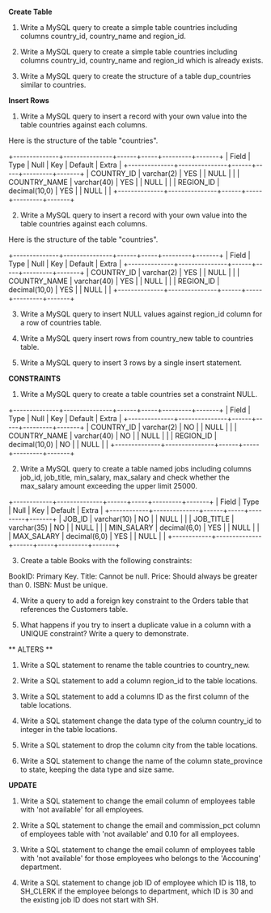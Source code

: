 **Create Table**

1. Write a  MySQL query to create a simple table countries including columns country_id, country_name and region_id.

2. Write a MySQL query to create a simple table countries including columns country_id, country_name and region_id which is already exists.

3. Write a MySQL query to create the structure of a table dup_countries similar to countries.

**Insert Rows**

1. Write a  MySQL query to insert a record with your own value into the table countries against each columns.

Here is the structure of the table "countries".

+--------------+---------------+------+-----+---------+-------+
| Field        | Type          | Null | Key | Default | Extra |
+--------------+---------------+------+-----+---------+-------+
| COUNTRY_ID   | varchar(2)    | YES  |     | NULL    |       |
| COUNTRY_NAME | varchar(40)   | YES  |     | NULL    |       |
| REGION_ID    | decimal(10,0) | YES  |     | NULL    |       |
+--------------+---------------+------+-----+---------+-------+	

2. Write a  MySQL query to insert a record with your own value into the table countries against each columns.

Here is the structure of the table "countries".

+--------------+---------------+------+-----+---------+-------+
| Field        | Type          | Null | Key | Default | Extra |
+--------------+---------------+------+-----+---------+-------+
| COUNTRY_ID   | varchar(2)    | YES  |     | NULL    |       |
| COUNTRY_NAME | varchar(40)   | YES  |     | NULL    |       |
| REGION_ID    | decimal(10,0) | YES  |     | NULL    |       |
+--------------+---------------+------+-----+---------+-------+	

3. Write a MySQL query to insert NULL values against region_id column for a row of countries table.

4. Write a MySQL query insert rows from country_new table to countries table.

5. Write a MySQL query to insert 3 rows by a single insert statement.

**CONSTRAINTS**

1. Write a MySQL query to create a table countries set a constraint NULL.

+--------------+---------------+------+-----+---------+-------+
| Field        | Type          | Null | Key | Default | Extra |
+--------------+---------------+------+-----+---------+-------+
| COUNTRY_ID   | varchar(2)    | NO   |     | NULL    |       |
| COUNTRY_NAME | varchar(40)   | NO   |     | NULL    |       |
| REGION_ID    | decimal(10,0) | NO   |     | NULL    |       |
+--------------+---------------+------+-----+---------+-------+

2. Write a MySQL query to create a table named jobs including columns job_id, job_title, min_salary, max_salary and check whether the max_salary amount exceeding the upper limit 25000.

+------------+--------------+------+-----+---------+-------+
| Field      | Type         | Null | Key | Default | Extra |
+------------+--------------+------+-----+---------+-------+
| JOB_ID     | varchar(10)  | NO   |     | NULL    |       |
| JOB_TITLE  | varchar(35)  | NO   |     | NULL    |       |
| MIN_SALARY | decimal(6,0) | YES  |     | NULL    |       |
| MAX_SALARY | decimal(6,0) | YES  |     | NULL    |       |
+------------+--------------+------+-----+---------+-------+

3. Create a table Books with the following constraints:

BookID: Primary Key.
Title: Cannot be null.
Price: Should always be greater than 0.
ISBN: Must be unique.

4. Write a query to add a foreign key constraint to the Orders table that references the Customers table.

5. What happens if you try to insert a duplicate value in a column with a UNIQUE constraint? Write a query to demonstrate.

** ALTERS **

1. Write a  SQL statement to rename the table countries to country_new.

2. Write a SQL statement to add a column region_id to the table locations.

3. Write a SQL statement to add a columns ID as the first column of the table locations.

4. Write a SQL statement change the data type of the column country_id to integer in the table locations.

5. Write a SQL statement to drop the column city from the table locations.

6. Write a SQL statement to change the name of the column state_province to state, keeping the data type and size same.

**UPDATE**

1. Write a  SQL statement to change the email column of employees table with 'not available' for all employees.

2. Write a  SQL statement to change the email and commission_pct column of employees table with 'not available' and 0.10 for all employees.

3. Write a  SQL statement to change the email column of employees table with 'not available' for those employees who belongs to the 'Accouning' department.

4. Write a  SQL statement to change job ID of employee which ID is 118, to SH_CLERK if the employee belongs to department, which ID is 30 and the existing job ID does not start with SH.
